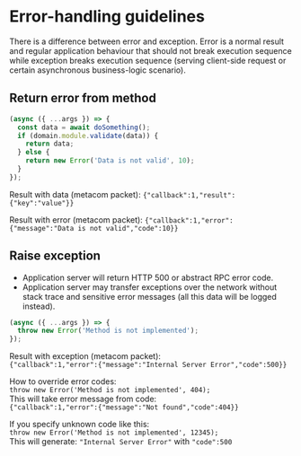 # Error-handling guidelines

There is a difference between error and exception. Error is a normal result and
regular application behaviour that should not break execution sequence while
exception breaks execution sequence (serving client-side request or certain
asynchronous business-logic scenario).

## Return error from method

```js
(async ({ ...args }) => {
  const data = await doSomething();
  if (domain.module.validate(data)) {
    return data;
  } else {
    return new Error('Data is not valid', 10);
  }
});
```

Result with data (metacom packet):
`{"callback":1,"result":{"key":"value"}}`

Result with error (metacom packet):
`{"callback":1,"error":{"message":"Data is not valid","code":10}}`

## Raise exception

- Application server will return HTTP 500 or abstract RPC error code.
- Application server may transfer exceptions over the network without stack
trace and sensitive error messages (all this data will be logged instead).

```js
(async ({ ...args }) => {
  throw new Error('Method is not implemented');
});
```

Result with exception (metacom packet):<br/>
`{"callback":1,"error":{"message":"Internal Server Error","code":500}}`

How to override error codes:<br/>
`throw new Error('Method is not implemented', 404);`<br/>
This will take error message from code:<br/>
`{"callback":1,"error":{"message":"Not found","code":404}}`

If you specify unknown code like this:<br/>
`throw new Error('Method is not implemented', 12345);`<br/>
This will generate: `"Internal Server Error"` with `"code":500`
